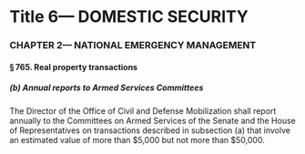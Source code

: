 
# Title 6— DOMESTIC SECURITY
### CHAPTER 2— NATIONAL EMERGENCY MANAGEMENT
#### § 765. Real property transactions
##### (b) Annual reports to Armed Services Committees

The Director of the Office of Civil and Defense Mobilization shall report annually to the Committees on Armed Services of the Senate and the House of Representatives on transactions described in subsection (a) that involve an estimated value of more than $5,000 but not more than $50,000.
